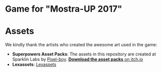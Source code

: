 # Game for "Mostra-UP 2017"


# Assets
We kindly thank the artists who created the awesome art used in the game:

  * **Superpowers Asset Packs**: The assets in this repository are created at Sparklin Labs by [Pixel-boy](https://twitter.com/2pblog1). [**Download the asset packs** on itch.io](http://sparklinlabs.itch.io/superpowers)
  * **Lexassets**: [Lexassets](https://www.gamedevmarket.net/member/Lexassets/)
